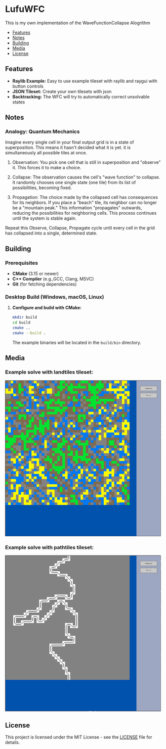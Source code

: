 # LufuWFC
This is my own implementation of the WaveFunctionCollapse Alogrithm

* [Features](#features)
* [Notes](#notes)
* [Building](#building)
* [Media](#media)
* [License](#license)

## Features
* **Raylib Example:** Easy to use example tileset with raylib and raygui with button controls
* **JSON Tileset:** Create your own tilesets with json
* **Backtracking:** The WFC will try to automatically correct unsolvable states

## Notes
### Analogy: Quantum Mechanics

Imagine every single cell in your final output grid is in a state of superposition. This means it hasn't decided what it is yet. it is simultaneously all possible tiles at once.

1. Observation: You pick one cell that is still in superposition and "observe" it. This forces it to make a choice.

2. Collapse: The observation causes the cell's "wave function" to collapse. It randomly chooses one single state (one tile) from its list of possibilities, becoming fixed.

3. Propagation: The choice made by the collapsed cell has consequences for its neighbors. If you place a "beach" tile, its neighbor can no longer be a "mountain peak." This information "propagates" outwards, reducing the possibilities for neighboring cells. This process continues until the system is stable again.

Repeat this Observe, Collapse, Propagate cycle until every cell in the grid has collapsed into a single, determined state.

## Building

### Prerequisites
* **CMake** (3.15 or newer)
* **C++ Compiler** (e.g.,GCC, Clang, MSVC)
* **Git** (for fetching dependencies)

### Desktop Build (Windows, macOS, Linux)
1. **Configure and build with CMake:**
    ```bash
    mkdir build
    cd build
    cmake ..
    cmake --build .
    ```
    The example binaries will be located in the `build/bin` directory.

## Media
### Example solve with landtiles tileset:
![landtiles_example_solve](media/land_example.png)

### Example solve with pathtiles tileset:
![pathtiles_example_solve](media/street_example.png)


## License
This project is licensed under the MIT License - see the [LICENSE](LICENSE) file for details.